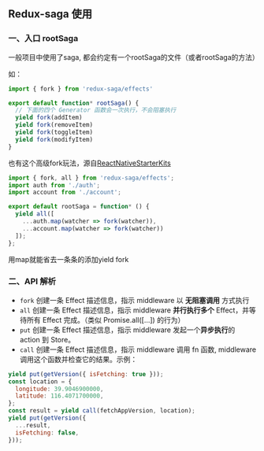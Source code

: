 ## Redux-saga 使用

### 一、入口 rootSaga
一般项目中使用了saga, 都会约定有一个rootSaga的文件（或者rootSaga的方法）

如：
```javascript
import { fork } from 'redux-saga/effects'

export default function* rootSaga() {
  // 下面的四个 Generator 函数会一次执行，不会阻塞执行
  yield fork(addItem)
  yield fork(removeItem)
  yield fork(toggleItem)
  yield fork(modifyItem)
} 
```

也有这个高级fork玩法，源自[ReactNativeStarterKits](https://github.com/agiletechvn/ReactNativeStarterKits/blob/master/src/store/sagas/auth.js)
```javascript
import { fork, all } from 'redux-saga/effects';
import auth from './auth';
import account from './account';

export default rootSaga = function* () {
  yield all([
    ...auth.map(watcher => fork(watcher)),
    ...account.map(watcher => fork(watcher))
  ]);
};
```
用map就能省去一条条的添加yield fork

### 二、API 解析
- `fork` 创建一条 Effect 描述信息，指示 middleware 以 **无阻塞调用** 方式执行
- `all` 创建一条 Effect 描述信息，指示 middleware **并行执行多个** Effect，并等待所有 Effect 完成。（类似 Promise.all([...]) 的行为）
- `put` 创建一条 Effect 描述信息，指示 middleware 发起一个**异步执行**的 action 到 Store。
- `call` 创建一条 Effect 描述信息，指示 middleware 调用 fn 函数, middleware 调用这个函数并检查它的结果。示例：
```javascript
yield put(getVersion({ isFetching: true }));
const location = {
  longitude: 39.9046900000,
  latitude: 116.4071700000,
};
const result = yield call(fetchAppVersion, location);
yield put(getVersion({
  ...result,
  isFetching: false,
}));
```

